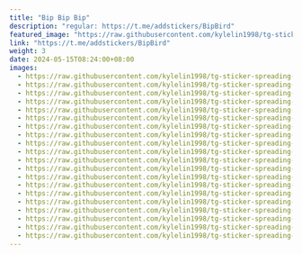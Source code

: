 ```yaml
---
title: "Bip Bip Bip"
description: "regular: https://t.me/addstickers/BipBird"
featured_image: "https://raw.githubusercontent.com/kylelin1998/tg-sticker-spreading-worldwide-images/main/img/0acf7b8e-13f5-4374-ad81-50a4554f16e2.jpg"
link: "https://t.me/addstickers/BipBird"
weight: 3
date: 2024-05-15T08:24:00+08:00
images:
  - https://raw.githubusercontent.com/kylelin1998/tg-sticker-spreading-worldwide-images/main/img/0acf7b8e-13f5-4374-ad81-50a4554f16e2.jpg
  - https://raw.githubusercontent.com/kylelin1998/tg-sticker-spreading-worldwide-images/main/img/cce1e885-1f28-4fc7-b3f8-d02355e1ddbb.jpg
  - https://raw.githubusercontent.com/kylelin1998/tg-sticker-spreading-worldwide-images/main/img/4a93bc64-7e76-4df2-a83e-c4c5d4e1792d.jpg
  - https://raw.githubusercontent.com/kylelin1998/tg-sticker-spreading-worldwide-images/main/img/33d9dfa3-7af0-4bde-a304-ec419b5cf2b5.jpg
  - https://raw.githubusercontent.com/kylelin1998/tg-sticker-spreading-worldwide-images/main/img/07d62d71-604c-463a-aa7d-66514e339fe2.jpg
  - https://raw.githubusercontent.com/kylelin1998/tg-sticker-spreading-worldwide-images/main/img/6c76e09a-b480-4385-8884-f1ea3d6717b7.jpg
  - https://raw.githubusercontent.com/kylelin1998/tg-sticker-spreading-worldwide-images/main/img/ad2c9fdf-0a66-4376-9774-0ed15fe8bfd0.jpg
  - https://raw.githubusercontent.com/kylelin1998/tg-sticker-spreading-worldwide-images/main/img/a8f2f320-36c0-4daa-a46c-6caf828e0ce1.jpg
  - https://raw.githubusercontent.com/kylelin1998/tg-sticker-spreading-worldwide-images/main/img/dc9499f4-79d3-495f-bd7b-0a06c2226150.jpg
  - https://raw.githubusercontent.com/kylelin1998/tg-sticker-spreading-worldwide-images/main/img/dfdbba8b-c33e-4e74-91e9-4d8f91309495.jpg
  - https://raw.githubusercontent.com/kylelin1998/tg-sticker-spreading-worldwide-images/main/img/248ee4b8-e281-4754-a477-368f9aabfe9b.jpg
  - https://raw.githubusercontent.com/kylelin1998/tg-sticker-spreading-worldwide-images/main/img/a0989245-b7db-45d2-8bf2-6e1a540728fa.jpg
  - https://raw.githubusercontent.com/kylelin1998/tg-sticker-spreading-worldwide-images/main/img/0f4a2c8f-d103-4a1f-b27e-42f77ee64091.jpg
  - https://raw.githubusercontent.com/kylelin1998/tg-sticker-spreading-worldwide-images/main/img/9517dea2-098e-4876-8c92-f0b8cce668ad.jpg
  - https://raw.githubusercontent.com/kylelin1998/tg-sticker-spreading-worldwide-images/main/img/debf95c2-6f72-4a77-85c2-4e8940105acb.jpg
  - https://raw.githubusercontent.com/kylelin1998/tg-sticker-spreading-worldwide-images/main/img/f5a99991-92a7-42b3-84a9-ca603fdc85eb.jpg
  - https://raw.githubusercontent.com/kylelin1998/tg-sticker-spreading-worldwide-images/main/img/21039155-90b8-400b-af55-6ccf93dc6c71.jpg
  - https://raw.githubusercontent.com/kylelin1998/tg-sticker-spreading-worldwide-images/main/img/dd2c0b83-b43a-4d68-818a-fe3288cf9c8d.jpg
  - https://raw.githubusercontent.com/kylelin1998/tg-sticker-spreading-worldwide-images/main/img/ef8231a0-19e7-451e-9ab1-8ad4193cc230.jpg
  - https://raw.githubusercontent.com/kylelin1998/tg-sticker-spreading-worldwide-images/main/img/11f1f172-9ba2-414e-9710-4d472d452097.jpg
---
```

